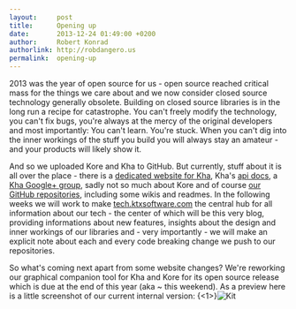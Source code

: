 ```yaml
---
layout:     post
title:      Opening up
date:       2013-12-24 01:49:00 +0200
author:     Robert Konrad
authorlink: http://robdangero.us
permalink:  opening-up
---
```

2013 was the year of open source for us - open source reached critical mass for the things we care about and we now consider closed source technology generally obsolete. Building on closed source libraries is in the long run a recipe for catastrophe. You can't freely modify the technology, you can't fix bugs, you're always at the mercy of the original developers and most importantly: You can't learn. You're stuck. When you can't dig into the inner workings of the stuff you build you will always stay an amateur - and your products will likely show it.

And so we uploaded Kore and Kha to GitHub. But currently, stuff about it is all over the place - there is a [dedicated website for Kha](http://kha.ktxsoftware.com), Kha's [api docs](http://kha.ktxsoftware.com/api/), a [Kha Google+ group](https://plus.google.com/communities/112730947683696752066), sadly not so much about Kore and of course [our GitHub repositories](https://github.com/KTXSoftware), including some wikis and readmes. In the following weeks we will work to make [tech.ktxsoftware.com](http://tech.ktxsoftware.com) the central hub for all information about our tech - the center of which will be this very blog, providing informations about new features, insights about the design and inner workings of our libraries and - very importantly - we will make an explicit note about each and every code breaking change we push to our repositories.

So what's coming next apart from some website changes? We're reworking our graphical companion tool for Kha and Kore for its open source release which is due at the end of this year (aka ~ this weekend). As a preview here is a little screenshot of our current internal version:
{<1>}![Kit](/content/images/2013/Dec/kit.png)
